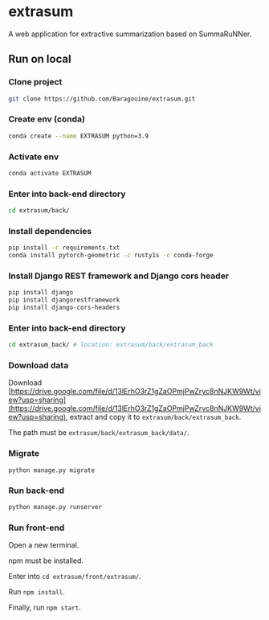 # extrasum
A web application for extractive summarization based on SummaRuNNer.

## Run on local
### Clone project
```bash
git clone https://github.com/Baragouine/extrasum.git
```

### Create env (conda)
```bash
conda create --name EXTRASUM python=3.9
```

### Activate env
```bash
conda activate EXTRASUM
```

### Enter into back-end directory
```bash
cd extrasum/back/
```

### Install dependencies
```bash
pip install -r requirements.txt
conda install pytorch-geometric -c rusty1s -c conda-forge
```

### Install Django REST framework and Django cors header
```bash
pip install django
pip install djangorestframework
pip install django-cors-headers
```

### Enter into back-end directory
```bash
cd extrasum_back/ # location: extrasum/back/extrasum_back
```
### Download data
Download [https://drive.google.com/file/d/13lErhO3rZ1gZaOPmjPwZryc8nNJKW9Wt/view?usp=sharing](https://drive.google.com/file/d/13lErhO3rZ1gZaOPmjPwZryc8nNJKW9Wt/view?usp=sharing), extract and copy it to `extrasum/back/extrasum_back`.  

The path must be `extrasum/back/extrasum_back/data/`.

### Migrate
```
python manage.py migrate
```

### Run back-end
```bash
python manage.py runserver
```

### Run front-end
Open a new terminal.  
  
npm must be installed.  
  
Enter into `cd extrasum/front/extrasum/`.  
  
Run ```npm install```.
  
Finally, run ```npm start```.

